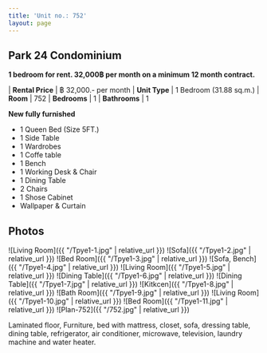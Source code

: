 ```yaml
---
title: 'Unit no.: 752'
layout: page
---
```


## Park 24 Condominium

**1 bedroom for rent. 32,000฿ per month on a minimum 12 month contract.**

| **Rental Price** |  ฿ 32,000.- per month
| **Unit Type** |  1 Bedroom (31.88 sq.m.)
| **Room** |  752
| **Bedrooms** |  1
| **Bathrooms** |  1

**New fully furnished**

* 1 Queen Bed (Size 5FT.)
* 1 Side Table
* 1 Wardrobes
* 1 Coffe table
* 1 Bench
* 1 Working Desk & Chair
* 1 Dining Table
* 2 Chairs
* 1 Shose Cabinet
* Wallpaper & Curtain

## Photos

![Living Room]({{ "/Tpye1-1.jpg" | relative_url }})
![Sofa]({{ "/Tpye1-2.jpg" | relative_url }})
![Bed Room]({{ "/Tpye1-3.jpg" | relative_url }})
![Sofa, Bench]({{ "/Tpye1-4.jpg" | relative_url }})
![Living Room]({{ "/Tpye1-5.jpg" | relative_url }})
![Dining Table]({{ "/Tpye1-6.jpg" | relative_url }})
![Dining Table]({{ "/Tpye1-7.jpg" | relative_url }})
![Kitkcen]({{ "/Tpye1-8.jpg" | relative_url }})
![Bath Room]({{ "/Tpye1-9.jpg" | relative_url }})
![Living Room]({{ "/Tpye1-10.jpg" | relative_url }})
![Bed Room]({{ "/Tpye1-11.jpg" | relative_url }})
![Plan-752]({{ "/752.jpg" | relative_url }})

Laminated floor, Furniture, bed with mattress, closet, sofa, dressing table,
dining table, refrigerator, air conditioner, microwave, television, laundry
machine and water heater.